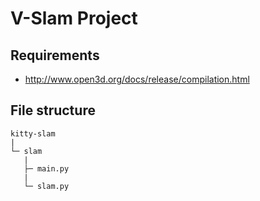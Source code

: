 # V-Slam Project


## Requirements


- http://www.open3d.org/docs/release/compilation.html

## File structure

```
kitty-slam
|
└─ slam
   |
   ├─ main.py
   |
   └─ slam.py
```